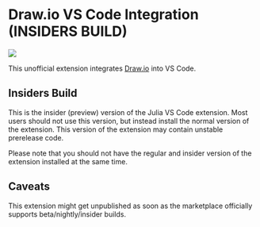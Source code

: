 # Draw.io VS Code Integration (INSIDERS BUILD)

[![](https://img.shields.io/twitter/follow/hediet_dev.svg?style=social)](https://twitter.com/intent/follow?screen_name=hediet_dev)

This unofficial extension integrates [Draw.io](https://app.diagrams.net/) into VS Code.

## Insiders Build

This is the insider (preview) version of the Julia VS Code extension. Most users should not use this version, but instead install the normal version of the extension. This version of the extension may contain unstable prerelease code.

Please note that you should not have the regular and insider version of the extension installed at the same time.

## Caveats

This extension might get unpublished as soon as the marketplace officially supports beta/nightly/insider builds.

